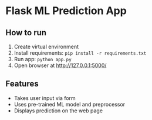 # Flask ML Prediction App

## How to run

1. Create virtual environment  
2. Install requirements: `pip install -r requirements.txt`  
3. Run app: `python app.py`  
4. Open browser at http://127.0.0.1:5000/

## Features

- Takes user input via form  
- Uses pre-trained ML model and preprocessor  
- Displays prediction on the web page
